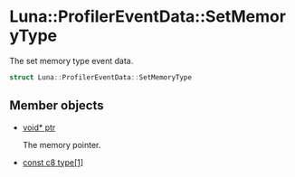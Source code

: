 # Luna::ProfilerEventData::SetMemoryType
The set memory type event data. 

```c++
struct Luna::ProfilerEventData::SetMemoryType
```

## Member objects
* [void* ptr](struct_luna_1_1_profiler_event_data_1_1_set_memory_type_1add9af9569af79ec26dd741fb226b38ba.md)

    The memory pointer. 

* [const c8 type[1]](struct_luna_1_1_profiler_event_data_1_1_set_memory_type_1a0e2ae9ca92f60c733065b2f0d58936bc.md)
